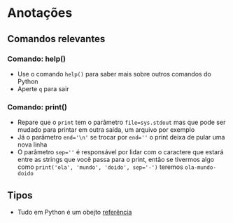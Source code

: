 # Anotações

## Comandos relevantes

### Comando: help()
- Use o comando `help()` para saber mais sobre outros comandos do Python
- Aperte `q` para sair

### Comando: print()
- Repare que o `print` tem o parâmetro `file=sys.stdout` mas que pode ser mudado para printar em outra saída, um arquivo por exemplo
- Já o parâmetro `end='\n'` se trocar por `end=''` o print deixa de pular uma nova linha
- O parâmetro `sep=''` é responsável por lidar com o caractere que estará entre as strings que você passa para o print, então se tivermos algo como `print('ola', 'mundo', 'doido', sep='-')` teremos `ola-mundo-doido`

## Tipos
- Tudo em Python é um obejto [referência](https://panda.ime.usp.br/pensepy/static/pensepy/13-Classes/classesintro.html#revisao-de-objetos)


